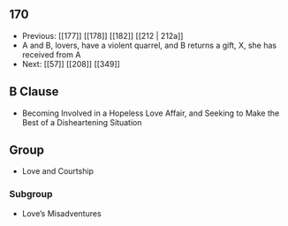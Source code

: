 ## 170
- Previous: [[177]] [[178]] [[182]] [[212 | 212a]] 
- A and B, lovers, have a violent quarrel, and B returns a gift, X, she has received from A
- Next: [[57]] [[208]] [[349]] 

## B Clause
- Becoming Involved in a Hopeless Love Affair, and Seeking to Make the Best of a Disheartening Situation

## Group
- Love and Courtship

### Subgroup
- Love’s Misadventures

